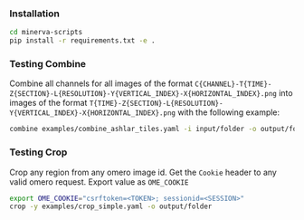 ### Installation

```bash
cd minerva-scripts
pip install -r requirements.txt -e .
```

### Testing Combine

Combine all channels for all images of the format `C{CHANNEL}-T{TIME}-Z{SECTION}-L{RESOLUTION}-Y{VERTICAL_INDEX}-X{HORIZONTAL_INDEX}.png` into images of the format `T{TIME}-Z{SECTION}-L{RESOLUTION}-Y{VERTICAL_INDEX}-X{HORIZONTAL_INDEX}.png` with the following example:

```bash
combine examples/combine_ashlar_tiles.yaml -i input/folder -o output/folder
```

### Testing Crop

Crop any region from any omero image id.
Get the `Cookie` header to any valid omero request. Export value as `OME_COOKIE`

```bash
export OME_COOKIE="csrftoken=<TOKEN>; sessionid=<SESSION>"
crop -y examples/crop_simple.yaml -o output/folder
```

